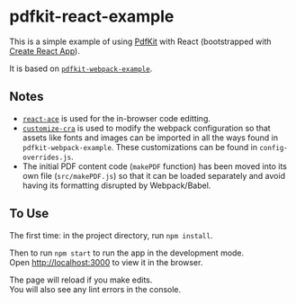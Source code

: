 # pdfkit-react-example
This is a simple example of using [PdfKit](https://pdfkit.org/) with React (bootstrapped with [Create React App](https://github.com/facebook/create-react-app)).

It is based on [`pdfkit-webpack-example`](https://github.com/blikblum/pdfkit-webpack-example).

## Notes

- [`react-ace`](https://github.com/securingsincity/react-ace) is used for the in-browser code editting.
- [`customize-cra`](https://github.com/arackaf/customize-cra) is used to modify the webpack configuration so that assets like fonts and images can be imported in all the ways found in `pdfkit-webpack-example`. These customizations can be found in `config-overrides.js`.
- The initial PDF content code (`makePDF` function) has been moved into its own file (`src/makePDF.js`) so that it can be loaded separately and avoid having its formatting disrupted by Webpack/Babel.

## To Use

The first time: in the project directory, run `npm install`.

Then to run `npm start` to run the app in the development mode.<br />
Open [http://localhost:3000](http://localhost:3000) to view it in the browser.

The page will reload if you make edits.<br />
You will also see any lint errors in the console.
